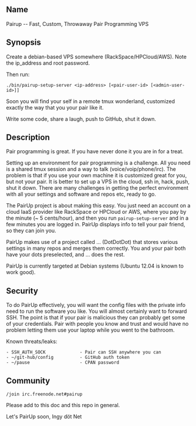 ## Name

Pairup -- Fast, Custom, Throwaway Pair Programming VPS

## Synopsis

Create a debian-based VPS somewhere (RackSpace/HPCloud/AWS). Note the
ip_address and root password.

Then run:

    ./bin/pairup-setup-server <ip-address> [<pair-user-id> [<admin-user-id>]]

Soon you will find your self in a remote tmux wonderland, customized exactly
the way that you your pair like it.

Write some code, share a laugh, push to GitHub, shut it down.

## Description

Pair programming is great. If you have never done it you are in for a treat.

Setting up an environment for pair programming is a challenge. All you need is
a shared tmux session and a way to talk (voice/voip/phone/irc). The problem is
that if you use your own machine it is customized great for you, but not your
pair. It is better to set up a VPS in the cloud, ssh in, hack, push, shut it
down. There are many challenges in getting the perfect environment with all
your settings and software and repos etc, ready to go.

The PairUp project is about making this easy. You just need an account on a
cloud IaaS provider like RackSpace or HPCloud or AWS, where you pay by the
minute (~ 5 cents/hour), and then you run `pairup-setup-server` and in a few
minutes you are logged in. PairUp displays info to tell your pair friend, so
they can join you.

PairUp makes use of a project called ... (DotDotDot) that stores various
settings in many repos and merges them correctly. You and your pair both have
your dots preselected, and ... does the rest.

PairUp is currently targeted at Debian systems (Ubuntu 12.04 is known to work
good).

## Security

To do PairUp effectively, you will want the config files with the private info
need to run the software you like. You will almost certainly want to forward
SSH. The point is that if your pair is malicious they can probably get some of
your credentials. Pair with people you know and trust and would have no problem
letting them use your laptop while you went to the bathroom.

Known threats/leaks:

    - SSH_AUTH_SOCK             - Pair can SSH anywhere you can
    - ~/git-hub/config          - GitHub auth token
    - ~/pause                   - CPAN password

## Community

    /join irc.freenode.net#pairup

Please add to this doc and this repo in general.

Let's PairUp soon, Ingy döt Net

